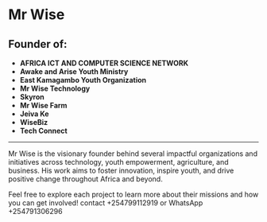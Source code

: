 # Mr Wise

## Founder of:

- **AFRICA ICT AND COMPUTER SCIENCE NETWORK**
- **Awake and Arise Youth Ministry**
- **East Kamagambo Youth Organization**
- **Mr Wise Technology**
- **Skyron**
- **Mr Wise Farm**
- **Jeiva Ke**
- **WiseBiz**
- **Tech Connect**

---

Mr Wise is the visionary founder behind several impactful organizations and initiatives across technology, youth empowerment, agriculture, and business. His work aims to foster innovation, inspire youth, and drive positive change throughout Africa and beyond.

Feel free to explore each project to learn more about their missions and how you can get involved!
contact +254799112919 or WhatsApp +254791306296
